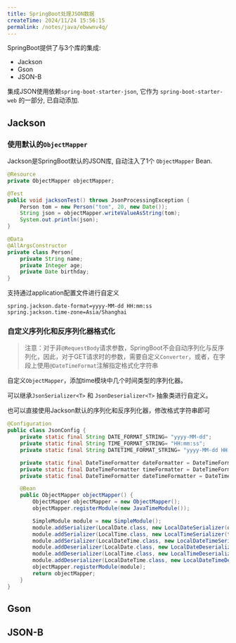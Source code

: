 ```yaml
---
title: SpringBoot处理JSON数据
createTime: 2024/11/24 15:56:15
permalink: /notes/java/ebwwnv4q/
---
```

SpringBoot提供了与3个库的集成:

- Jackson
- Gson
- JSON-B

集成JSON使用依赖`spring-boot-starter-json`, 它作为 `spring-boot-starter-web` 的一部分, 已自动添加.

## Jackson

### 使用默认的`ObjectMapper`

Jackson是SpringBoot默认的JSON库, 自动注入了1个 `ObjectMapper` Bean.

```java
@Resource
private ObjectMapper objectMapper;

@Test
public void jacksonTest() throws JsonProcessingException {
    Person tom = new Person("tom", 20, new Date());
    String json = objectMapper.writeValueAsString(tom);
    System.out.println(json);
}

@Data
@AllArgsConstructor
private class Person{
    private String name;
    private Integer age;
    private Date birthday;
}
```

支持通过application配置文件进行自定义

```properties
spring.jackson.date-format=yyyy-MM-dd HH:mm:ss
spring.jackson.time-zone=Asia/Shanghai
```

### 自定义序列化和反序列化器格式化

> 注意：对于非`@RequestBody`请求参数，SpringBoot不会自动序列化与反序列化，因此，对于GET请求时的参数，需要自定义`Converter`，或者，在字段上使用`@DateTimeFormat`注解指定格式化字符串

自定义`ObjectMapper`，添加time模块中几个时间类型的序列化器。

可以继承`JsonSerializer<T>` 和 `JsonDeserializer<T>` 抽象类进行自定义。

也可以直接使用Jackson默认的序列化和反序列化器，修改格式字符串即可

```java
@Configuration
public class JsonConfig {
    private static final String DATE_FORMAT_STRING= "yyyy-MM-dd";
    private static final String TIME_FORMAT_STRING= "HH:mm:ss";
    private static final String DATETIME_FORMAT_STRING= "yyyy-MM-dd HH:mm:ss";

    private static final DateTimeFormatter dateFormatter = DateTimeFormatter.ofPattern(DATE_FORMAT_STRING);
    private static final DateTimeFormatter timeFormatter = DateTimeFormatter.ofPattern(TIME_FORMAT_STRING);
    private static final DateTimeFormatter dateTimeFormatter = DateTimeFormatter.ofPattern(DATETIME_FORMAT_STRING);

    @Bean
    public ObjectMapper objectMapper() {
        ObjectMapper objectMapper = new ObjectMapper();
        objectMapper.registerModule(new JavaTimeModule());

        SimpleModule module = new SimpleModule();
        module.addSerializer(LocalDate.class, new LocalDateSerializer(dateFormatter));
        module.addSerializer(LocalTime.class, new LocalTimeSerializer(timeFormatter));
        module.addSerializer(LocalDateTime.class, new LocalDateTimeSerializer(dateTimeFormatter));
        module.addDeserializer(LocalDate.class, new LocalDateDeserializer(dateFormatter));
        module.addDeserializer(LocalTime.class, new LocalTimeDeserializer(timeFormatter));
        module.addDeserializer(LocalDateTime.class, new LocalDateTimeDeserializer(dateTimeFormatter));
        objectMapper.registerModule(module);
        return objectMapper;
    }
}
```

## Gson



## JSON-B

